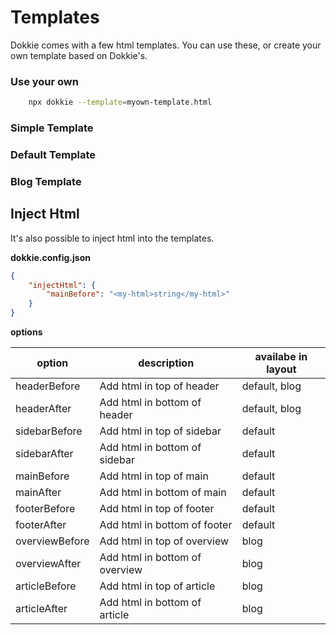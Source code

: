 # Templates

Dokkie comes with a few html templates. You can use these, or create your own template based on Dokkie's.

### Use your own

```bash
    npx dokkie --template=myown-template.html
```

### Simple Template

<script src="https://gist-it.appspot.com/github/silvandiepen/dokkie/blob/master/template/simple.hbs"></script>

### Default Template

<script src="https://gist-it.appspot.com/github/silvandiepen/dokkie/blob/master/template/default.hbs"></script>

### Blog Template

<script src="https://gist-it.appspot.com/github/silvandiepen/dokkie/blob/master/template/blog.hbs"></script>

## Inject Html

It's also possible to inject html into the templates.

**dokkie.config.json**

```json
{
	"injectHtml": {
		"mainBefore": "<my-html>string</my-html>"
	}
}
```

**options**

| option         | description                    | availabe in layout |
| -------------- | ------------------------------ | ------------------ |
| headerBefore   | Add html in top of header      | default, blog      |
| headerAfter    | Add html in bottom of header   | default, blog      |
| sidebarBefore  | Add html in top of sidebar     | default            |
| sidebarAfter   | Add html in bottom of sidebar  | default            |
| mainBefore     | Add html in top of main        | default            |
| mainAfter      | Add html in bottom of main     | default            |
| footerBefore   | Add html in top of footer      | default            |
| footerAfter    | Add html in bottom of footer   | default            |
| overviewBefore | Add html in top of overview    | blog               |
| overviewAfter  | Add html in bottom of overview | blog               |
| articleBefore  | Add html in top of article     | blog               |
| articleAfter   | Add html in bottom of article  | blog               |
